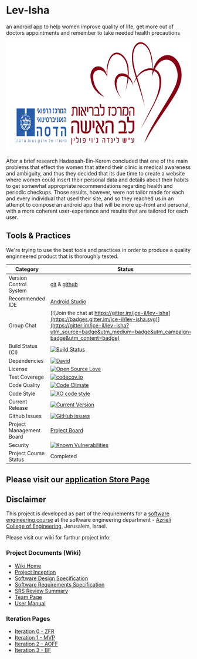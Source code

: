# Lev-Isha
an android app to help women improve quality of life, get more out of doctors appointments and remember to take needed health precautions
<p align="center">
<img src="https://github.com/yakirwin/lev-isha/blob/master/raw_materials/lev_isha_main_logo.png?raw=true" width="700" height="300" /></p>

After a brief research Hadassah-Ein-Kerem concluded that one of the main problems that effect the women that attend their clinic is medical awareness and ambiguity, and thus they decided that its due time to create a website where women could insert their personal data and details about their habits to get somewhat appropriate recommendations regarding health and periodic checkups.
Those results, however, were not tailor made for each and every individual that used their site, and so they reached us in an attempt to compose an android app that will be more up-front and personal, with a more coherent user-experience and results that are tailored for each user.

## Tools & Practices
We're trying to use the best tools and practices in order to produce a quality enginneered product that is thoroughly tested.

|Category|Status|
|---|---|
| Version Control System| [git](https://git-scm.com/) & [github](https://github.com/yakirwin/lev-isha/) |
| Recommended IDE | [Android Studio](https://developer.android.com/studio/index.html) |
| Group Chat | [![Join the chat at https://gitter.im/jce-il/lev-isha](https://badges.gitter.im/jce-il/lev-isha.svg)](https://gitter.im/jce-il/lev-isha?utm_source=badge&utm_medium=badge&utm_campaign=pr-badge&utm_content=badge) |
| Build Status (CI) |  [![Build Status](https://travis-ci.org/jce-il/project-template.svg?branch=master)](https://travis-ci.org/jce-il/project-template) |
| Dependencies | [![David](https://img.shields.io/david/dev/idleberg/vscode-badges.svg?style=flat-square)](https://david-dm.org/jce-il/project-template?type=dev) |
| License | [![Open Source Love](https://badges.frapsoft.com/os/mit/mit.svg?v=102)](https://github.com/ellerbrock/open-source-badge/) |
| Test Coverege | [![codecov.io](https://codecov.io/github/jce-il/project-template/coverage.svg?branch=master)](https://codecov.io/github/jce-il/project-template?branch=master) |
| Code Quality | [![Code Climate](https://codeclimate.com/github/jce-il/project-template.svg)](https://codeclimate.com/github/jce-il/project-template) |
| Code Style | [![XO code style](https://img.shields.io/badge/code_style-XO-5ed9c7.svg)](https://github.com/jce-il/project-template) |
| Current Release | [![Current Version](https://play.google.com/store/apps/details?id=com.hadassah.azrieli.lev_isha&hl=en)](https://github.com/jce-il/project-template/releases) |
| Github Issues | [![GitHub issues](https://img.shields.io/github/issues/yakirwin/lev-isha.svg?style=flat)](https://github.com/yakirwin/lev-isha/issues) |
| Project Management Board| [Project Board](https://github.com/yakirwin/lev-isha/projects/1) |
| Security | [![Known Vulnerabilities](https://snyk.io/test/github/jce-il/project-template/badge.svg)](https://snyk.io/test/github/jce-il/project-template) |
| Project Course Status | Completed |

## Please visit our [application Store Page](https://play.google.com/store/apps/details?id=com.hadassah.azrieli.lev_isha&hl=en)


## Disclaimer
This project is developed as part of the requirements for a [software engineering course](https://github.com/jce-il/se-class/wiki) at the software engineering department - [Azrieli College of Engineering](http://www.jce.ac.il/), Jerusalem, Israel.

Please visit our wiki for furthur project info: 

### Project Documents (Wiki)
- [Wiki Home](../../wiki)
- [Project Inception](../../wiki/Inception)
- [Software Design Specification](../../wiki//SDS)
- [Software Requirements Specification](../../wiki/SRS)
- [SRS Review Summary](../../wiki/SRS-Review-Summary)
- [Team Page](../../wiki/Team-Page)
- [User Manual](../../wiki/User-Manual)

### Iteration Pages
- [Iteration 0 - ZFR](../../wiki/Iter0-ZFR)
- [Iteration 1 - MVP](../../wiki/Iter1-MVP)
- [Iteration 2 - AOFF](../../wiki/Iter2-AOFF)
- [Iteration 3 - BF](../../wiki/Iter3-BF)
